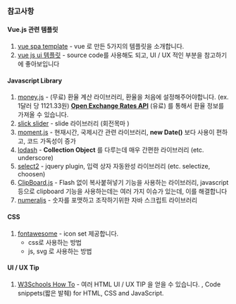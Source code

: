 ### 참고사항

#### Vue.js 관련 템플릿
1. [vue spa template](https://vuejsdevelopers.com/2018/04/23/vue-boilerplate-template-scaffold/) - vue 로 만든 5가지의 템플릿을 소개합니다. 
2. [vue js ui 템플릿](https://vuejsexamples.com/) - source code를 사용해도 되고, UI / UX 적인 부분을 참고하기에 좋아보입니다

#### Javascript Library
1. [money.js](http://openexchangerates.github.io/money.js/) - (무료) 환율 계산 라이브러리, 환율을 처음에 설정해주어야합니다. (ex. 1달러 당 1121.33원) 
   **[Open Exchange Rates API](https://openexchangerates.org/)** (유료) 를 통해서 환율 정보를 가져올 수 있습니다. 
2. [slick slider](https://github.com/kenwheeler/slick) - slide 라이브러리 (회전목마 )
3. [moment.js](https://momentjs.com/) - 현재시간, 국제시간 관련 라이브러리, **new Date()** 보다 사용이 편하고, 코드 가독성이 증가
4. [lodash](https://lodash.com/) - **Collection Object** 를 다루는데 매우 간편한 라이브러리 (etc. underscore)
5. [select2](https://github.com/select2/select2) - jquery plugin, 입력 상자 자동완성 라이브러리 (etc. selectize, choosen)
6. [ClipBoard.js](https://clipboardjs.com/) - Flash 없이 복사붙혀넣기 기능을 사용하는 라이브러리, javascript 등으로 clipboard 기능을 사용하는데는 여러 가지 이슈가 있는데, 이를 해결합니다
7. [numeraljs](http://numeraljs.com/) - 숫자를 포맷하고 조작하기위한 자바 스크립트 라이브러리

#### CSS 

1. [fontawesome](https://fontawesome.com/free) - icon set 제공합니다.
   - css로 사용하는 방법
   - js, svg 로 사용하는 방법

#### UI / UX Tip

1. [W3Schools How To](https://www.w3schools.com/howto/default.asp) - 여러 HTML UI / UX TIP 을 얻을 수 있습니다. , Code snippets(짧은 발췌) for HTML, CSS and JavaScript. 